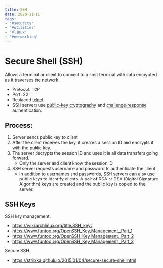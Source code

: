 ```yaml
---
title: SSH
date: 2020-11-11
tags: 
- '#security'
- '#utilities'
- '#linux'
- '#networking'
---
```


# Secure Shell (SSH)

Allows a terminal or client to connect to a host terminal with data encrypted as it traverses the network.

* Protocol: TCP
* Port: 22
* Replaced [telnet](2020-11-11--15-45-14Z--telnet.md)
* SSH servers use [public-key cryptography](20220419094714-public-key-cryptography.md) and [challenge-response authentication](20220419114857-challenge-response-authentication.md).

## Process:
1. Server sends public key to client
2. After the client receives the key, it creates a session ID and encrypts it
	 with the public key.
3. The server decrypts the session ID and uses it in all data transfers going
	 forward. 
	 - Only the server and client know the session ID
4. SSH server requests username and password to authenticate the client.
	 - In addition to usernames and passwords, SSH servers can also use public
		 keys to identify clients. A pair of RSA or DSA (Digital Signature
		 Algorithm) keys are created and the public key is copied to the server.
       
## SSH Keys

SSH key management.

* https://wiki.archlinux.org/title/SSH_keys
* https://www.funtoo.org/OpenSSH_Key_Management,_Part_1
* https://www.funtoo.org/OpenSSH_Key_Management,_Part_2
* https://www.funtoo.org/OpenSSH_Key_Management,_Part_3

Secure SSH.

* https://stribika.github.io/2015/01/04/secure-secure-shell.html
